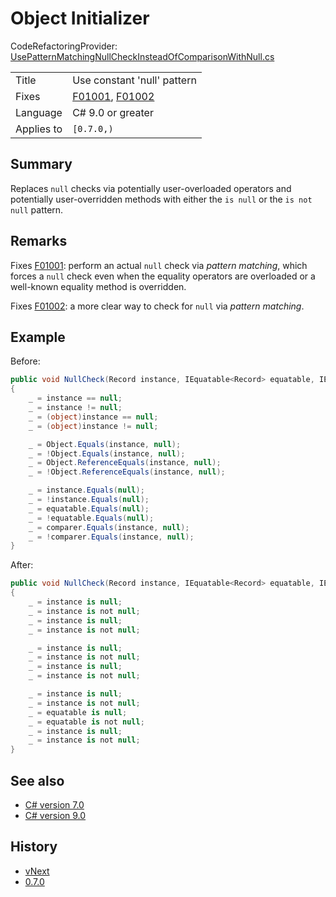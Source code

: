 # Object Initializer

CodeRefactoringProvider: [UsePatternMatchingNullCheckInsteadOfComparisonWithNull.cs](../../source/production/F0.Analyzers/CodeAnalysis/CodeFixes/UsePatternMatchingNullCheckInsteadOfComparisonWithNull.cs)

|            |                                    |
|------------|------------------------------------|
| Title      | Use constant 'null' pattern        |
| Fixes      | [F01001][F01001], [F01002][F01002] |
| Language   | C# 9.0 or greater                  |
| Applies to | `[0.7.0,)`                         |

## Summary

Replaces `null` checks via potentially user-overloaded operators and potentially user-overridden methods with either the `is null` or the `is not null` pattern.

## Remarks

Fixes [F01001][F01001]: perform an actual `null` check via _pattern matching_, which forces a `null` check even when the equality operators are overloaded or a well-known equality method is overridden.

Fixes [F01002][F01002]: a more clear way to check for `null` via _pattern matching_.

## Example

Before:
```cs
public void NullCheck(Record instance, IEquatable<Record> equatable, IEqualityComparer<Record> comparer)
{
    _ = instance == null;
    _ = instance != null;
    _ = (object)instance == null;
    _ = (object)instance != null;

    _ = Object.Equals(instance, null);
    _ = !Object.Equals(instance, null);
    _ = Object.ReferenceEquals(instance, null);
    _ = !Object.ReferenceEquals(instance, null);

    _ = instance.Equals(null);
    _ = !instance.Equals(null);
    _ = equatable.Equals(null);
    _ = !equatable.Equals(null);
    _ = comparer.Equals(instance, null);
    _ = !comparer.Equals(instance, null);
}
```

After:
```cs
public void NullCheck(Record instance, IEquatable<Record> equatable, IEqualityComparer<Record> comparer)
{
    _ = instance is null;
    _ = instance is not null;
    _ = instance is null;
    _ = instance is not null;

    _ = instance is null;
    _ = instance is not null;
    _ = instance is null;
    _ = instance is not null;

    _ = instance is null;
    _ = instance is not null;
    _ = equatable is null;
    _ = equatable is not null;
    _ = instance is null;
    _ = instance is not null;
}
```

## See also

- [C# version 7.0](https://docs.microsoft.com/en-us/dotnet/csharp/whats-new/csharp-7)
- [C# version 9.0](https://docs.microsoft.com/en-us/dotnet/csharp/whats-new/csharp-9)

## History

- [vNext](../../CHANGELOG.md#vNext)
- [0.7.0](../../CHANGELOG.md#v070-2021-05-11)


[F01001]: ../diagnostics/F0100x.md#F01001
[F01002]: ../diagnostics/F0100x.md#F01002
